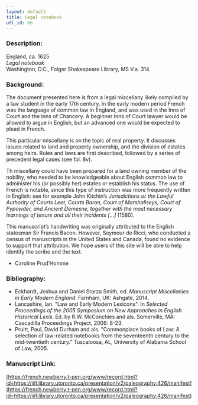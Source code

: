```yaml
---
layout: default
title: Legal notebook
utl_id: 66
---
```


### Description:

England, ca. 1625<br>
_Legal notebook_<br>
Washington, D.C., Folger Shakespeare Library, MS V.a. 314

### Background:

The document presented here is from a legal miscellany likely compiled by a law student in the early 17th century. In the early modern period French was the language of common law in England, and was used in the Inns of Court and the Inns of Chancery. A beginner Inns of Court lawyer would be allowed to argue in English, but an advanced one would be expected to plead in French.

This particular miscellany is on the topic of real property. It discusses issues related to land and property ownership, and the division of estates among heirs. Rules and laws are first described, followed by a series of precedent legal cases (see fol. 8v).

Th miscellany could have been prepared for a land owning member of the nobility, who needed to be knowledgeable about English common law to administer his (or possibly her) estates or establish his status. The use of French is notable, since this type of instruction was more frequently written in English: see for example John Kitchin’s _Jurisdictions or the Lawful Authority of Courts Leet, Courts Baron, Court of Marshallseys, Court of Pypowder, and Ancient Demesne, together with the most necessary learnings of tenure and all their incidents […]_ (1580).

This manuscript’s handwriting was originally attributed to the English statesman Sir Francis Bacon. However, Seymour de Ricci, who conducted a census of manuscripts in the United States and Canada, found no evidence to support that attribution. We hope users of this site will be able to help identify the scribe and the text.

- Caroline Prud’Homme

### Bibliography:

- Eckhardt, Joshua and Daniel Starza Smith, ed. _Manuscript Miscellanies in Early Modern England_. Farnham, UK: Ashgate, 2014.
- Lancashire, Ian. "Law and Early Modern Lexicons". In _Selected Proceedings of the 2005 Symposium on New Approaches in English Historical Lexis_. Ed. by R.W. McConchies and als. Somerville, MA: Cascadilla Proceedings Project, 2006: 8-23.
- Pruitt, Paul, David Durham and als. "Commonplace books of Law: A selection of law-related notebooks from the seventeenth century to the mid-twentieth century." Tuscaloosa, AL, University of Alabama School of Law, 2005.

### Manuscript Link:

[https://french.newberry.t-pen.org/www/record.html?id=https://iiif.library.utoronto.ca/presentation/v2/paleography:426/manifest](https://french.newberry.t-pen.org/www/record.html?id=https://iiif.library.utoronto.ca/presentation/v2/paleography:426/manifest)
